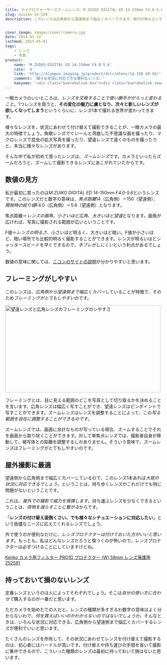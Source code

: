 ```yaml
---
title: マイクロフォーサーズズームレンズ、M.ZUIKO DIGITAL ED 14-150mm F4.0-5.6をレビュー
slug: mzuiko-14-150
description: このレンズは広角側から望遠側まで幅広くカバーできます。旅行の時などいちいちレンズを取り替えずとも、これ1本でさまざまなシチュエーションをカバーできて便利です。レンズを買うならまず最初は広範囲をカバーできるレンズがいいのではないでしょうか。


cover_image: images/cover/camera.jpg
date: 2014-01-14
lastmod: 2015-05-01
tags: 
    - レンズ
    - 写真
product:
    name: 'M.ZUIKO DIGITAL ED 14-150mm F4.0-5.6'
    rate: '4'
    link: 'http://olympus-imaging.jp/product/dslr/mlens/14-150_40-56/'
    comment: '様々な状況に対応できる便利なレンズ。'
    kaeyome: '<div class="kaerebalink-box"><div class="kaerebalink-image"><a href="http://www.amazon.co.jp/exec/obidos/ASIN/B0036MDF38/illusionspace-22/ref=nosim/" rel="nofollow" target="_blank"><img src="http://ecx.images-amazon.com/images/I/41jnCOLK0gL._SL160_.jpg" style="border: none;" /></a></div><div class="kaerebalink-info"><div class="kaerebalink-name"><a href="http://www.amazon.co.jp/exec/obidos/ASIN/B0036MDF38/illusionspace-22/ref=nosim/" rel="nofollow" target="_blank">OLYMPUS 標準ズームレンズ M.ZUIKO DIGITAL ED 14-150mm F4.0-5.6</a><div class="kaerebalink-powered-date">posted with <a href="http://kaereba.com" rel="nofollow" target="_blank">カエレバ</a></div></div><div class="kaerebalink-detail"> オリンパス 2010-06-25    </div><div class="kaerebalink-link1"><div class="shoplinkamazon"><a href="http://www.amazon.co.jp/gp/search?keywords=OLYMPUS%20M.ZUIKO%20DIGITAL%20ED%2014-150mm%20F4.0-5.6&__mk_ja_JP=%83J%83%5E%83J%83i&tag=illusionspace-22" rel="nofollow" target="_blank" title="アマゾン" >Amazonで購入</a></div><div class="shoplinkrakuten"><a href="http://hb.afl.rakuten.co.jp/hgc/0e95387f.f2aef20d.0e953880.25e412bd/?pc=http%3A%2F%2Fsearch.rakuten.co.jp%2Fsearch%2Fmall%2FOLYMPUS%2520M.ZUIKO%2520DIGITAL%2520ED%252014-150mm%2520F4.0-5.6%2F-%2Ff.1-p.1-s.1-sf.0-st.A-v.2%3Fx%3D0%26scid%3Daf_ich_link_urltxt%26m%3Dhttp%3A%2F%2Fm.rakuten.co.jp%2F" rel="nofollow" target="_blank" title="楽天市場" >楽天市場で購入</a></div></div></div><div class="booklink-footer" style="clear: left"></div></div>'
---
```


一眼カメラのいいところは、<em>レンズを交換することで使い勝手ががらっと変わること</em>。1つレンズを買うと、<strong>その変化の魅力に虜となり、次々と新しいレンズが欲しくなってしまう</strong>というくらいに、レンズ1本で撮れる世界が変わってきます。

様々なレンズを、状況にあわせて付け替えて撮影できることが、一眼カメラの最大の特徴でしょう。魚眼レンズでぐいーんと湾曲した不思議な画を撮ったり、マクロレンズで昆虫の拡大写真を撮ったり、望遠レンズで遠くのものを撮ったりと、本当に様々なレンズがあります。

そんな中で私が初めて買ったレンズは、<em>ズームレンズ</em>です。カメラといったらズームだろうと、ズームして撮影できるレンズにあこがれていたからです。


## 数値の見方


私が最初に買ったのは<em>M.ZUIKO DIGITAL ED 14-150mm F4.0-5.6</em>というレンズです。このレンズだと数字の意味は、<em>焦点距離</em>14（広角側）ー150（望遠側）、<em>開放時の絞り値</em>F4.0（広角側）ー5.6（望遠側）となります。

焦点距離＝<em>レンズの画角</em>、<em>小さいほど広角</em>、<em>大きいほど望遠</em>となります。画角が広ければ、写真に撮影される範囲が広いということです。

F値＝<em>レンズの明るさ</em>、小さいほど明るく、大きいほど暗い。F値が小さいほど、暗い場所でも比較的明るく撮影することができます。レンズが明るいほどシャッタースピードを早くできるので、<em>手ブレがしにくい</em>という利点があるでしょう。

数値の意味に関しては、<a href="http://www.nikon-image.com/enjoy/phototech/manual/19/01.htm" target="_blank">ニコンのサイトの説明</a>が分かりやすいと思います。


## フレーミングがしやすい


このレンズは、<em>広角側から望遠側まで幅広くカバー</em>していることが特徴で、そのため<em>フレーミングがとてもしやすい</em>のです。

<img src="https://wantit.gcreate.jp/wp-content/uploads/2014/01/201401009frame.gif" alt="望遠レンズと広角レンズのフレーミングのシやすさ" width="500" height="281" class="size-full wp-image-272" />

フレーミングとは、目に見える範囲のどこを写真として切り取るかを決めることを言います。広角レンズは幅広く写すことができ、望遠レンズはピンポイントで写すことができます。ズームレンズはレンズを調整することによって、この<em>写る範囲を自在に調整することができるのです</em>。

ズームレンズでは、画面に余計なものが写っている場合、ズームすることでそれを画面から取り除くことができます。対して単焦点レンズでは、撮影者自身が移動して、被写体との距離を調整するしかありません。そういう意味で、ズームレンズはフレーミングがとてもしやすいのです。


## 屋外撮影に最適


望遠側から広角側まで幅広くカバーしているので、このレンズ1本あれば<em>大抵の状況に対応できるでしょう</em>。ということは、持ち歩くレンズがこれだけでも特に問題がないということです。

これは、<em>屋外での撮影で威力を発揮します</em>。持ち運ぶレンズを少なくできるということは、<em>荷物を減らすことに繋がる</em>からです。

「<strong>レンズの付け替え面倒くさい、でも様々なシチュエーションに対応したい</strong>」という我儘なニーズに応えてくれるレンズでしょう。

外で使うのが便利なだけに、<em>レンズプロテクターは付けておいた方がいいと思います</em>。もっとも、私はどんなレンズだろうと傷つくのが怖いので、レンズプロテクターは必ずつけることにしていますけどね。

<div data-role="amazonjs" data-asin="B000PJ5844" data-locale="JP" data-tmpl="" data-img-size="" class="asin_B000PJ5844_JP_ amazonjs_item"><div class="amazonjs_indicator"><span class="amazonjs_indicator_img"></span><a class="amazonjs_indicator_title" href="#">Kenko カメラ用フィルター PRO1D プロテクター (W) 58mm レンズ保護用 252581</a><span class="amazonjs_indicator_footer"></span></div></div>

## 持っておいて損のないレンズ


定番レンズというのは人によってそれぞれでしょう。そこは<em>自分の使い方に合わせて</em>購入するのが一番だと思います。

ただカメラを始めたての人だと、レンズの種類が多すぎるわ数字の意味はよく分からないわで、<em>何を買えばいいのかわからないのではないでしょうか</em>。そんなときは、いろんな状況に対応できる、広角側から望遠側まで幅広くカバーするレンズが便利でいいと思います。

たくさんのレンズを所有して、その状況にあわせてレンズを付け替えて撮影するのは、初心者にはハードルが高いです。付け替えや持ち運びの手間を省いて撮影に集中できるので、こういった種類のレンズは最初に持っておいて損はないと思います。


  